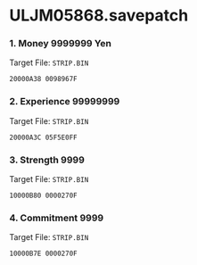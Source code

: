 # ULJM05868.savepatch

### 1. Money 9999999 Yen

Target File: `STRIP.BIN`

```
20000A38 0098967F
```

### 2. Experience 99999999

Target File: `STRIP.BIN`

```
20000A3C 05F5E0FF
```

### 3. Strength 9999

Target File: `STRIP.BIN`

```
10000B80 0000270F
```

### 4. Commitment 9999

Target File: `STRIP.BIN`

```
10000B7E 0000270F
```

